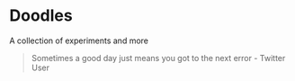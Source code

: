 # Doodles
A collection of experiments and more
 > Sometimes a good day just means you got to the next error - Twitter User
